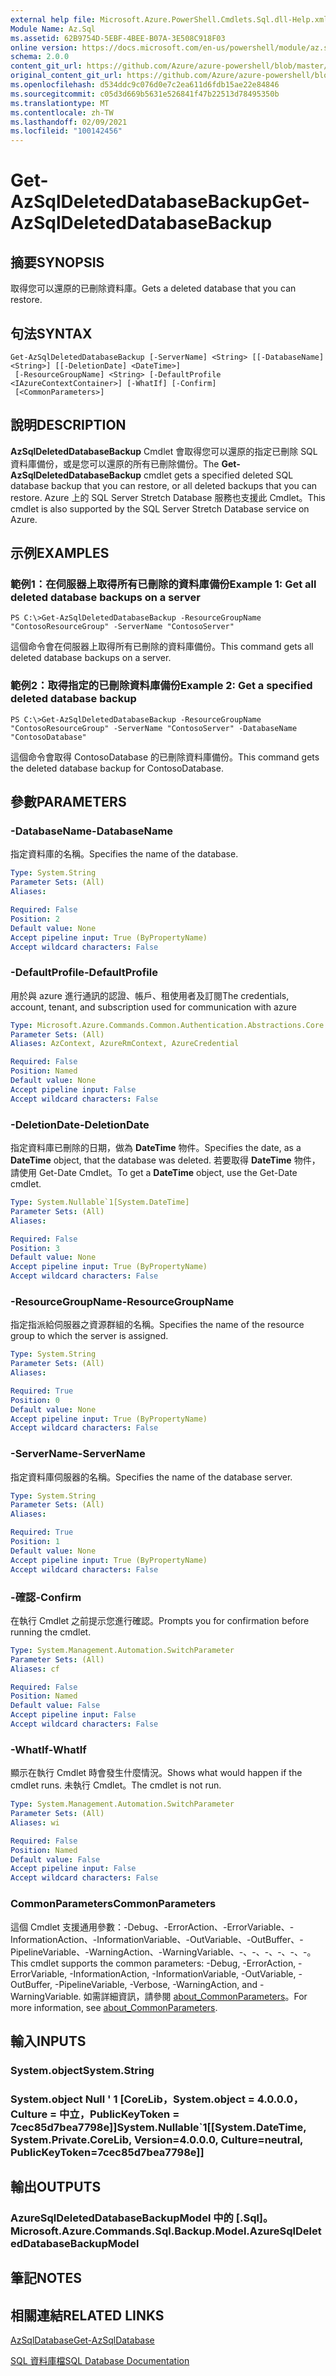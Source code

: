 ```yaml
---
external help file: Microsoft.Azure.PowerShell.Cmdlets.Sql.dll-Help.xml
Module Name: Az.Sql
ms.assetid: 62B9754D-5EBF-4BEE-B07A-3E508C918F03
online version: https://docs.microsoft.com/en-us/powershell/module/az.sql/get-azsqldeleteddatabasebackup
schema: 2.0.0
content_git_url: https://github.com/Azure/azure-powershell/blob/master/src/Sql/Sql/help/Get-AzSqlDeletedDatabaseBackup.md
original_content_git_url: https://github.com/Azure/azure-powershell/blob/master/src/Sql/Sql/help/Get-AzSqlDeletedDatabaseBackup.md
ms.openlocfilehash: d534ddc9c076d0e7c2ea611d6fdb15ae22e84846
ms.sourcegitcommit: c05d3d669b5631e526841f47b22513d78495350b
ms.translationtype: MT
ms.contentlocale: zh-TW
ms.lasthandoff: 02/09/2021
ms.locfileid: "100142456"
---
```

# <span data-ttu-id="bf49c-101">Get-AzSqlDeletedDatabaseBackup</span><span class="sxs-lookup"><span data-stu-id="bf49c-101">Get-AzSqlDeletedDatabaseBackup</span></span>

## <span data-ttu-id="bf49c-102">摘要</span><span class="sxs-lookup"><span data-stu-id="bf49c-102">SYNOPSIS</span></span>
<span data-ttu-id="bf49c-103">取得您可以還原的已刪除資料庫。</span><span class="sxs-lookup"><span data-stu-id="bf49c-103">Gets a deleted database that you can restore.</span></span>

## <span data-ttu-id="bf49c-104">句法</span><span class="sxs-lookup"><span data-stu-id="bf49c-104">SYNTAX</span></span>

```
Get-AzSqlDeletedDatabaseBackup [-ServerName] <String> [[-DatabaseName] <String>] [[-DeletionDate] <DateTime>]
 [-ResourceGroupName] <String> [-DefaultProfile <IAzureContextContainer>] [-WhatIf] [-Confirm]
 [<CommonParameters>]
```

## <span data-ttu-id="bf49c-105">說明</span><span class="sxs-lookup"><span data-stu-id="bf49c-105">DESCRIPTION</span></span>
<span data-ttu-id="bf49c-106">**AzSqlDeletedDatabaseBackup** Cmdlet 會取得您可以還原的指定已刪除 SQL 資料庫備份，或是您可以還原的所有已刪除備份。</span><span class="sxs-lookup"><span data-stu-id="bf49c-106">The **Get-AzSqlDeletedDatabaseBackup** cmdlet gets a specified deleted SQL database backup that you can restore, or all deleted backups that you can restore.</span></span>
<span data-ttu-id="bf49c-107">Azure 上的 SQL Server Stretch Database 服務也支援此 Cmdlet。</span><span class="sxs-lookup"><span data-stu-id="bf49c-107">This cmdlet is also supported by the SQL Server Stretch Database service on Azure.</span></span>

## <span data-ttu-id="bf49c-108">示例</span><span class="sxs-lookup"><span data-stu-id="bf49c-108">EXAMPLES</span></span>

### <span data-ttu-id="bf49c-109">範例1：在伺服器上取得所有已刪除的資料庫備份</span><span class="sxs-lookup"><span data-stu-id="bf49c-109">Example 1: Get all deleted database backups on a server</span></span>
```
PS C:\>Get-AzSqlDeletedDatabaseBackup -ResourceGroupName "ContosoResourceGroup" -ServerName "ContosoServer"
```

<span data-ttu-id="bf49c-110">這個命令會在伺服器上取得所有已刪除的資料庫備份。</span><span class="sxs-lookup"><span data-stu-id="bf49c-110">This command gets all deleted database backups on a server.</span></span>

### <span data-ttu-id="bf49c-111">範例2：取得指定的已刪除資料庫備份</span><span class="sxs-lookup"><span data-stu-id="bf49c-111">Example 2: Get a specified deleted database backup</span></span>
```
PS C:\>Get-AzSqlDeletedDatabaseBackup -ResourceGroupName "ContosoResourceGroup" -ServerName "ContosoServer" -DatabaseName "ContosoDatabase"
```

<span data-ttu-id="bf49c-112">這個命令會取得 ContosoDatabase 的已刪除資料庫備份。</span><span class="sxs-lookup"><span data-stu-id="bf49c-112">This command gets the deleted database backup for ContosoDatabase.</span></span>

## <span data-ttu-id="bf49c-113">參數</span><span class="sxs-lookup"><span data-stu-id="bf49c-113">PARAMETERS</span></span>

### <span data-ttu-id="bf49c-114">-DatabaseName</span><span class="sxs-lookup"><span data-stu-id="bf49c-114">-DatabaseName</span></span>
<span data-ttu-id="bf49c-115">指定資料庫的名稱。</span><span class="sxs-lookup"><span data-stu-id="bf49c-115">Specifies the name of the database.</span></span>

```yaml
Type: System.String
Parameter Sets: (All)
Aliases:

Required: False
Position: 2
Default value: None
Accept pipeline input: True (ByPropertyName)
Accept wildcard characters: False
```

### <span data-ttu-id="bf49c-116">-DefaultProfile</span><span class="sxs-lookup"><span data-stu-id="bf49c-116">-DefaultProfile</span></span>
<span data-ttu-id="bf49c-117">用於與 azure 進行通訊的認證、帳戶、租使用者及訂閱</span><span class="sxs-lookup"><span data-stu-id="bf49c-117">The credentials, account, tenant, and subscription used for communication with azure</span></span>

```yaml
Type: Microsoft.Azure.Commands.Common.Authentication.Abstractions.Core.IAzureContextContainer
Parameter Sets: (All)
Aliases: AzContext, AzureRmContext, AzureCredential

Required: False
Position: Named
Default value: None
Accept pipeline input: False
Accept wildcard characters: False
```

### <span data-ttu-id="bf49c-118">-DeletionDate</span><span class="sxs-lookup"><span data-stu-id="bf49c-118">-DeletionDate</span></span>
<span data-ttu-id="bf49c-119">指定資料庫已刪除的日期，做為 **DateTime** 物件。</span><span class="sxs-lookup"><span data-stu-id="bf49c-119">Specifies the date, as a **DateTime** object, that the database was deleted.</span></span>
<span data-ttu-id="bf49c-120">若要取得 **DateTime** 物件，請使用 Get-Date Cmdlet。</span><span class="sxs-lookup"><span data-stu-id="bf49c-120">To get a **DateTime** object, use the Get-Date cmdlet.</span></span>

```yaml
Type: System.Nullable`1[System.DateTime]
Parameter Sets: (All)
Aliases:

Required: False
Position: 3
Default value: None
Accept pipeline input: True (ByPropertyName)
Accept wildcard characters: False
```

### <span data-ttu-id="bf49c-121">-ResourceGroupName</span><span class="sxs-lookup"><span data-stu-id="bf49c-121">-ResourceGroupName</span></span>
<span data-ttu-id="bf49c-122">指定指派給伺服器之資源群組的名稱。</span><span class="sxs-lookup"><span data-stu-id="bf49c-122">Specifies the name of the resource group to which the server is assigned.</span></span>

```yaml
Type: System.String
Parameter Sets: (All)
Aliases:

Required: True
Position: 0
Default value: None
Accept pipeline input: True (ByPropertyName)
Accept wildcard characters: False
```

### <span data-ttu-id="bf49c-123">-ServerName</span><span class="sxs-lookup"><span data-stu-id="bf49c-123">-ServerName</span></span>
<span data-ttu-id="bf49c-124">指定資料庫伺服器的名稱。</span><span class="sxs-lookup"><span data-stu-id="bf49c-124">Specifies the name of the database server.</span></span>

```yaml
Type: System.String
Parameter Sets: (All)
Aliases:

Required: True
Position: 1
Default value: None
Accept pipeline input: True (ByPropertyName)
Accept wildcard characters: False
```

### <span data-ttu-id="bf49c-125">-確認</span><span class="sxs-lookup"><span data-stu-id="bf49c-125">-Confirm</span></span>
<span data-ttu-id="bf49c-126">在執行 Cmdlet 之前提示您進行確認。</span><span class="sxs-lookup"><span data-stu-id="bf49c-126">Prompts you for confirmation before running the cmdlet.</span></span>

```yaml
Type: System.Management.Automation.SwitchParameter
Parameter Sets: (All)
Aliases: cf

Required: False
Position: Named
Default value: False
Accept pipeline input: False
Accept wildcard characters: False
```

### <span data-ttu-id="bf49c-127">-WhatIf</span><span class="sxs-lookup"><span data-stu-id="bf49c-127">-WhatIf</span></span>
<span data-ttu-id="bf49c-128">顯示在執行 Cmdlet 時會發生什麼情況。</span><span class="sxs-lookup"><span data-stu-id="bf49c-128">Shows what would happen if the cmdlet runs.</span></span>
<span data-ttu-id="bf49c-129">未執行 Cmdlet。</span><span class="sxs-lookup"><span data-stu-id="bf49c-129">The cmdlet is not run.</span></span>

```yaml
Type: System.Management.Automation.SwitchParameter
Parameter Sets: (All)
Aliases: wi

Required: False
Position: Named
Default value: False
Accept pipeline input: False
Accept wildcard characters: False
```

### <span data-ttu-id="bf49c-130">CommonParameters</span><span class="sxs-lookup"><span data-stu-id="bf49c-130">CommonParameters</span></span>
<span data-ttu-id="bf49c-131">這個 Cmdlet 支援通用參數：-Debug、-ErrorAction、-ErrorVariable、-InformationAction、-InformationVariable、-OutVariable、-OutBuffer、-PipelineVariable、-WarningAction、-WarningVariable、-、-、-、-、-、-。</span><span class="sxs-lookup"><span data-stu-id="bf49c-131">This cmdlet supports the common parameters: -Debug, -ErrorAction, -ErrorVariable, -InformationAction, -InformationVariable, -OutVariable, -OutBuffer, -PipelineVariable, -Verbose, -WarningAction, and -WarningVariable.</span></span> <span data-ttu-id="bf49c-132">如需詳細資訊，請參閱 [about_CommonParameters](http://go.microsoft.com/fwlink/?LinkID=113216)。</span><span class="sxs-lookup"><span data-stu-id="bf49c-132">For more information, see [about_CommonParameters](http://go.microsoft.com/fwlink/?LinkID=113216).</span></span>

## <span data-ttu-id="bf49c-133">輸入</span><span class="sxs-lookup"><span data-stu-id="bf49c-133">INPUTS</span></span>

### <span data-ttu-id="bf49c-134">System.object</span><span class="sxs-lookup"><span data-stu-id="bf49c-134">System.String</span></span>

### <span data-ttu-id="bf49c-135">System.object Null ' 1 [CoreLib，System.object = 4.0.0.0，Culture = 中立，PublicKeyToken = 7cec85d7bea7798e]]</span><span class="sxs-lookup"><span data-stu-id="bf49c-135">System.Nullable\`1[[System.DateTime, System.Private.CoreLib, Version=4.0.0.0, Culture=neutral, PublicKeyToken=7cec85d7bea7798e]]</span></span>

## <span data-ttu-id="bf49c-136">輸出</span><span class="sxs-lookup"><span data-stu-id="bf49c-136">OUTPUTS</span></span>

### <span data-ttu-id="bf49c-137">AzureSqlDeletedDatabaseBackupModel 中的 [.Sql]。</span><span class="sxs-lookup"><span data-stu-id="bf49c-137">Microsoft.Azure.Commands.Sql.Backup.Model.AzureSqlDeletedDatabaseBackupModel</span></span>

## <span data-ttu-id="bf49c-138">筆記</span><span class="sxs-lookup"><span data-stu-id="bf49c-138">NOTES</span></span>

## <span data-ttu-id="bf49c-139">相關連結</span><span class="sxs-lookup"><span data-stu-id="bf49c-139">RELATED LINKS</span></span>

[<span data-ttu-id="bf49c-140">AzSqlDatabase</span><span class="sxs-lookup"><span data-stu-id="bf49c-140">Get-AzSqlDatabase</span></span>](./Get-AzSqlDatabase.md)

[<span data-ttu-id="bf49c-141">SQL 資料庫檔</span><span class="sxs-lookup"><span data-stu-id="bf49c-141">SQL Database Documentation</span></span>](https://docs.microsoft.com/azure/sql-database/)
